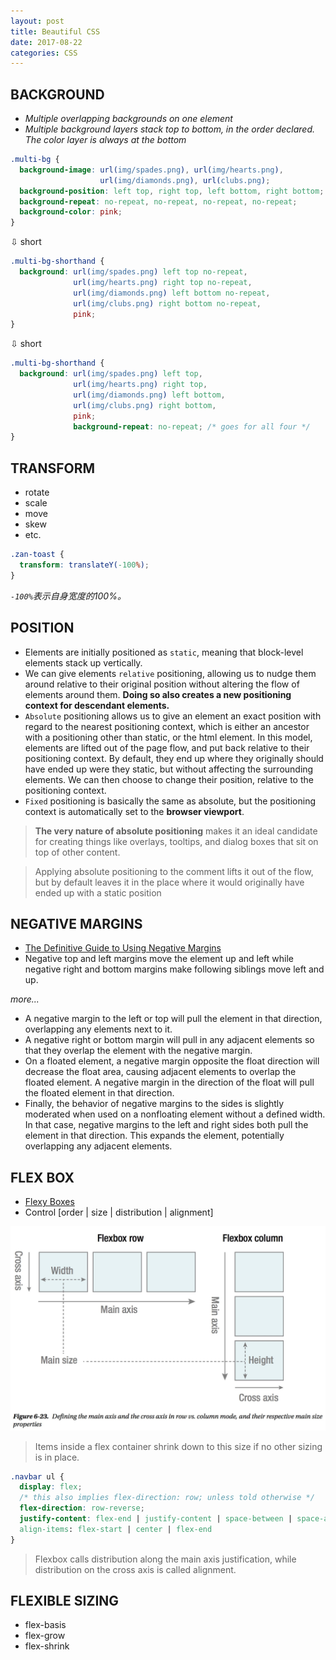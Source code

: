 ```yaml
---
layout: post
title: Beautiful CSS
date: 2017-08-22
categories: CSS
---
```


BACKGROUND
---
* _Multiple overlapping backgrounds on one element_
* _Multiple background layers stack top to bottom, in the order declared. The color layer is always at the bottom_

```css
.multi-bg {
  background-image: url(img/spades.png), url(img/hearts.png),
                    url(img/diamonds.png), url(clubs.png);
  background-position: left top, right top, left bottom, right bottom;
  background-repeat: no-repeat, no-repeat, no-repeat, no-repeat;
  background-color: pink;
}
```
⇩  short
```css
.multi-bg-shorthand {
  background: url(img/spades.png) left top no-repeat,
              url(img/hearts.png) right top no-repeat,
              url(img/diamonds.png) left bottom no-repeat,
              url(img/clubs.png) right bottom no-repeat,
              pink;
}
```
⇩  short
```css
.multi-bg-shorthand {
  background: url(img/spades.png) left top,
              url(img/hearts.png) right top,
              url(img/diamonds.png) left bottom,
              url(img/clubs.png) right bottom,
              pink;
              background-repeat: no-repeat; /* goes for all four */
}
```

TRANSFORM
---
* rotate
* scale
* move
* skew
* etc.

```css
.zan-toast {
  transform: translateY(-100%);
}
```
_`-100%`表示自身宽度的100%。_

POSITION
---
* Elements are initially positioned as `static`, meaning that block-level elements stack up vertically.
* We can give elements `relative` positioning, allowing us to nudge them around relative to their original position without altering the flow of elements around them. **Doing so also creates a new positioning context for descendant elements.**
* `Absolute` positioning allows us to give an element an exact position with regard to the nearest positioning context, which is either an ancestor with a positioning other than static, or the html element. In this model, elements are lifted out of the page flow, and put back relative to their positioning context. By default, they end up where they originally should have ended up were they static, but without affecting the surrounding elements. We can then choose to change their position, relative to the positioning context.
* `Fixed` positioning is basically the same as absolute, but the positioning context is automatically set to the **browser viewport**.

> **The very nature of absolute positioning** makes it an ideal candidate for creating things like overlays, tooltips, and dialog boxes that sit on top of other content.

> Applying absolute positioning to the comment lifts it out of the flow, but by default leaves it in the place where it would originally have ended up with a static position

NEGATIVE MARGINS
---

* [The Definitive Guide to Using Negative Margins](https://www.smashingmagazine.com/2009/07/the-definitive-guide-to-using-negative-margins/)
* Negative top and left margins move the element up and left while negative right and bottom margins make following siblings move left and up.

_more..._

* A negative margin to the left or top will pull the element in that direction, overlapping any elements next to it.
* A negative right or bottom margin will pull in any adjacent elements so that they overlap the element with the negative margin.
* On a floated element, a negative margin opposite the float direction will decrease the float area, causing adjacent elements to overlap the floated element. A negative margin in the direction of the float will pull the floated element in that direction.
* Finally, the behavior of negative margins to the sides is slightly moderated when used on a nonfloating element without a defined width. In that case, negative margins to the left and right sides both pull the element in that direction. This expands the element, potentially overlapping any adjacent elements.


FLEX BOX
---
* [Flexy Boxes](http://the-echoplex.net/flexyboxes/)
* Control [order | size | distribution | alignment]

![](/assets/imgs/flex.jpeg)

> Items inside a flex container shrink down to this size if no other sizing is in place. 

```css
.navbar ul {
  display: flex;
  /* this also implies flex-direction: row; unless told otherwise */
  flex-direction: row-reverse;
  justify-content: flex-end | justify-content | space-between | space-around
  align-items: flex-start | center | flex-end
}
```
> Flexbox calls distribution along the main axis justification, while distribution on the cross axis is called alignment.

FLEXIBLE SIZING
---
* flex-basis
* flex-grow
* flex-shrink
